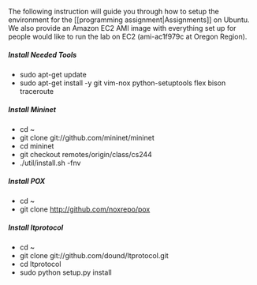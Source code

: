 The following instruction will guide you through how to setup the environment for the [[programming assignment|Assignments]] on Ubuntu. We also provide an Amazon EC2 AMI image with everything set up for people would like to run the lab on EC2 (ami-ac1f979c at Oregon Region). 

##### Install Needed Tools
* sudo apt-get update
* sudo apt-get install -y git vim-nox python-setuptools flex bison traceroute

##### Install Mininet
* cd ~
* git clone git://github.com/mininet/mininet
* cd mininet
* git checkout remotes/origin/class/cs244
* ./util/install.sh -fnv

##### Install POX
* cd ~
* git clone http://github.com/noxrepo/pox

##### Install ltprotocol 
* cd ~
* git clone git://github.com/dound/ltprotocol.git
* cd ltprotocol 
* sudo python setup.py install
